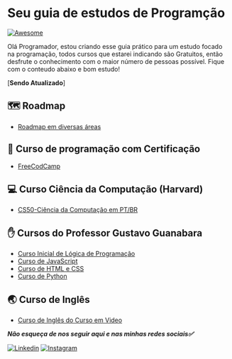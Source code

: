 # Seu guia de estudos de Programção
[![Awesome](https://cdn.rawgit.com/sindresorhus/awesome/d7305f38d29fed78fa85652e3a63e154dd8e8829/media/badge.svg)](https://github.com/RastercOd)

Olá Programador, estou criando esse guia prático para um estudo focado na programação, todos cursos que estarei indicando são Gratuitos, então desfrute o conhecimento com o maior número de pessoas possível. Fique com o conteudo abaixo e bom estudo! 

[**Sendo Atualizado**]

## 🗺️ Roadmap
- [Roadmap em diversas áreas](https://roadmap.sh)

## 📓 Curso de programação com Certificação 
- [FreeCodCamp](https://www.freecodecamp.org/portuguese/)

## 💻 Curso Ciência da Computação (Harvard)
- [CS50-Ciência da Computação em PT/BR](https://cs50xemportugues.github.io/2023/semanas/0.html)

## :raised_hand: Cursos do Professor Gustavo Guanabara 

- [Curso Inicial de Lógica de Programação](https://www.youtube.com/watch?v=8mei6uVttho&list=PLHz_AreHm4dmSj0MHol_aoNYCSGFqvfXV)
- [Curso de JavaScript](https://www.youtube.com/watch?v=1-w1RfGIov4&list=PLHz_AreHm4dlsK3Nr9GVvXCbpQyHQl1o1)
- [Curso de HTML e CSS](https://www.youtube.com/watch?v=Ejkb_YpuHWs&list=PLHz_AreHm4dkZ9-atkcmcBaMZdmLHft8n)
- [Curso de Python](https://www.youtube.com/watch?v=S9uPNppGsGo&list=PLHz_AreHm4dlKP6QQCekuIPky1CiwmdI6)

## :earth_asia: Curso de Inglês 

- [Curso de Inglês do Curso em Video](https://www.youtube.com/watch?v=QoTfOVYXmUc&list=PLHz_AreHm4dl8FBQLBC0bWSdL2FGmZnne)





*__Não esqueça de nos seguir aqui e nas minhas redes sociais:white_check_mark:__* 



[![Linkedin](https://camo.githubusercontent.com/a493f6833f99fb3c85788d6d9305e6b7a42b838e5ee5d138fd9a8214a7e77472/68747470733a2f2f696d672e736869656c64732e696f2f62616467652f6c696e6b6564696e2d2532333030373742352e7376673f267374796c653d666f722d7468652d6261646765266c6f676f3d6c696e6b6564696e266c6f676f436f6c6f723d7768697465)](https://www.linkedin.com/in/doglas-faria-08317199/)
[![Instagram](https://camo.githubusercontent.com/5c3f3164b340475c38f1ec3d8c6d0c6e8656fbccac25d06cfb86477079b88638/68747470733a2f2f696d672e736869656c64732e696f2f62616467652f696e7374616772616d2d2532334534343035462e7376673f267374796c653d666f722d7468652d6261646765266c6f676f3d696e7374616772616d266c6f676f436f6c6f723d7768697465)](https://www.instagram.com/dglas_f/)

